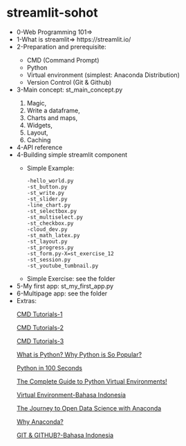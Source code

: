 # streamlit-sohot

<ul>
  <li>0-Web Programming 101=> </li>
  <li>1-What is streamlit=> https://streamlit.io/ </li>
  <li>2-Preparation and prerequisite: </li>
    <ul>
      <li>CMD (Command Prompt)</li>
      <li>Python</li>
      <li>Virtual environment (simplest: Anaconda Distribution)</li>
      <li>Version Control (Git & Github)</li>
    </ul>
  </li>
  <li>3-Main concept: st_main_concept.py </li>
  
1. Magic, 
2. Write a dataframe, 
3. Charts and maps, 
4. Widgets, 
5. Layout, 
6. Caching


<li>4-API reference </li>


<li>4-Building simple streamlit component </li>
      <ul>
      <li>Simple Example:</li>
     
  
  ```
  -hello_world.py
  -st_button.py
  -st_write.py
  -st_slider.py
  -line_chart.py
  -st_selectbox.py
  -st_multiselect.py
  -st_checkbox.py
  -cloud_dev.py
  -st_math_latex.py
  -st_layout.py
  -st_progress.py
  -st_form.py-X=st_exercise_12
  -st_session.py
  -st_youtube_tumbnail.py
  ```
  <li>Simple Exercise: see the folder</li>
  </ul>
  
  
  <li>5-My first app: st_my_first_app.py </li>
  
  <li>6-Multipage app: see the folder</li>

  
  <li>Extras:</li>

  [CMD Tutorials-1](https://www.youtube.com/playlist?list=PL6gx4Cwl9DGDV6SnbINlVUd0o2xT4JbMu)
  
  [CMD Tutorials-2](https://www.youtube.com/watch?v=qnXe1gecux8)
  
  [CMD Tutorials-3](https://www.youtube.com/watch?v=Jfvg3CS1X3A)
  
  [What is Python? Why Python is So Popular?](https://www.youtube.com/watch?v=Y8Tko2YC5hA)
  
  [Python in 100 Seconds](https://www.youtube.com/watch?v=x7X9w_GIm1s)
  
  [The Complete Guide to Python Virtual Environments!](https://www.youtube.com/watch?v=KxvKCSwlUv8)
  
  [Virtual Environment-Bahasa Indonesia](https://www.youtube.com/watch?v=twu1t_yo0PM)
  
  [The Journey to Open Data Science with Anaconda](https://www.youtube.com/watch?v=HhVbj4hLsfc)
  
  [Why Anaconda?](https://www.youtube.com/watch?v=ErIaJFNECCs&t=13s)
  
  [GIT & GITHUB?-Bahasa Indonesia](https://www.youtube.com/playlist?list=PLFIM0718LjIVknj6sgsSceMqlq242-jNf)
